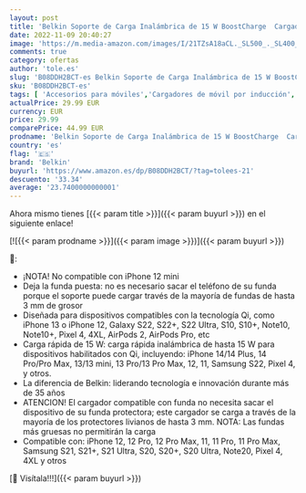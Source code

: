 ```yaml
---
layout: post
title: 'Belkin Soporte de Carga Inalámbrica de 15 W BoostCharge  Cargador Inalámbrico Rápido Qi para iPhone Samsung  Pixel y Otros  - Blanco'
date: 2022-11-09 20:40:27
image: 'https://m.media-amazon.com/images/I/21TZsA18aCL._SL500_._SL400_.jpg'
comments: true
category: ofertas
author: 'tole.es'
slug: 'B08DDH2BCT-es Belkin Soporte de Carga Inalámbrica de 15 W BoostCharge...'
sku: 'B08DDH2BCT-es'
tags: [ 'Accesorios para móviles','Cargadores de móvil por inducción','Cargadores para móviles','Comunicación móvil y accesorios','Electrónica','belkin','iphone','🇪🇸', ]
actualPrice: 29.99 EUR
currency: EUR
price: 29.99
comparePrice: 44.99 EUR
prodname: 'Belkin Soporte de Carga Inalámbrica de 15 W BoostCharge  Cargador Inalámbrico Rápido Qi para iPhone Samsung  Pixel y Otros  - Blanco'
country: 'es'
flag: '🇪🇸'
brand: 'Belkin'
buyurl: 'https://www.amazon.es/dp/B08DDH2BCT/?tag=tolees-21'
descuento: '33.34'
average: '23.7400000000001'
---
```


Ahora mismo tienes [{{< param title >}}]({{< param buyurl >}}) en el siguiente enlace!

[![{{< param prodname >}}]({{< param image >}})]({{< param buyurl >}})

🔎:

- ¡NOTA! No compatible con iPhone 12 mini
- Deja la funda puesta: no es necesario sacar el teléfono de su funda porque el soporte puede cargar través de la mayoría de fundas de hasta 3 mm de grosor
- Diseñada para dispositivos compatibles con la tecnología Qi, como iPhone 13 o iPhone 12, Galaxy S22, S22+, S22 Ultra, S10, S10+, Note10, Note10+, Pixel 4, 4XL, AirPods 2, AirPods Pro, etc
- Carga rápida de 15 W: carga rápida inalámbrica de hasta 15 W para dispositivos habilitados con Qi, incluyendo: iPhone 14/14 Plus, 14 Pro/Pro Max, 13/13 mini, 13 Pro/13 Pro Max, 12, 11, Samsung S22, Pixel 4, y otros.
- La diferencia de Belkin: liderando tecnología e innovación durante más de 35 años
- ATENCION! El cargador compatible con funda no necesita sacar el dispositivo de su funda protectora; este cargador se carga a través de la mayoría de los protectores livianos de hasta 3 mm. NOTA: Las fundas más gruesas no permitirán la carga
- Compatible con: iPhone 12, 12 Pro, 12 Pro Max, 11, 11 Pro, 11 Pro Max, Samsung S21, S21+, S21 Ultra, S20, S20+, S20 Ultra, Note20, Pixel 4, 4XL y otros

[🛒 Visítala!!!]({{< param buyurl >}})
